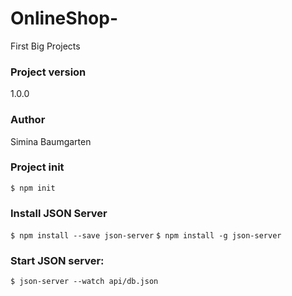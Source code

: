 # OnlineShop-
First Big Projects

### Project version 

1.0.0


### Author

Simina Baumgarten


### Project init

`$ npm init`

### Install JSON Server
`$ npm install --save json-server`
`$ npm install -g json-server`

### Start JSON server:
`$ json-server --watch api/db.json`
